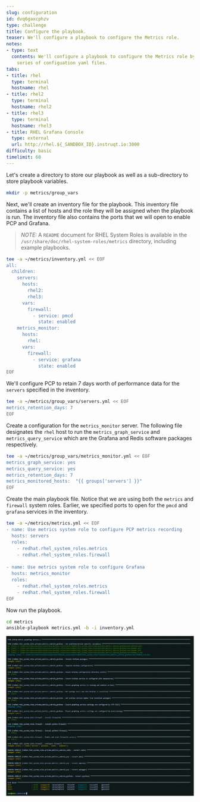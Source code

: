 ```yaml
---
slug: configuration
id: dvq6gaxcphzv
type: challenge
title: Configure the playbook.
teaser: We'll configure a playbook to configure the Metrics role.
notes:
- type: text
  contents: We'll configure a playbook to configure the Metrics role by writing a
    series of configuation yaml files.
tabs:
- title: rhel
  type: terminal
  hostname: rhel
- title: rhel2
  type: terminal
  hostname: rhel2
- title: rhel3
  type: terminal
  hostname: rhel3
- title: RHEL Grafana Console
  type: external
  url: http://rhel.${_SANDBOX_ID}.instruqt.io:3000
difficulty: basic
timelimit: 60
---
```


Let's create a directory to store our playbook as well as a sub-directory to store playbook variables.

```bash
mkdir -p metrics/group_vars
```

Next, we'll create an inventory file for the playbook. This inventory file contains a list of hosts and the role they will be assigned when the playbook is run. The inventory file also contains the ports that we will open to enable PCP and Grafana.

> _NOTE:_ A `README` document for RHEL System Roles is available in the `/usr/share/doc/rhel-system-roles/metrics` directory, including example playbooks.

```bash
tee -a ~/metrics/inventory.yml << EOF
all:
  children:
    servers:
      hosts:
        rhel2:
        rhel3:
      vars:
        firewall:
          - service: pmcd
            state: enabled
    metrics_monitor:
      hosts:
        rhel:
      vars:
        firewall:
          - service: grafana
            state: enabled
EOF
```

We'll configure PCP to retain 7 days worth of performance data for the `servers` specified in the inventory.

```bash
tee -a ~/metrics/group_vars/servers.yml << EOF
metrics_retention_days: 7
EOF
```

Create a configuration for the `metrics_monitor` server. The following file designates the `rhel` host to run the `metrics_graph_service` and `metrics_query_service` which are the Grafana and Redis software packages respectively.

```bash
tee -a ~/metrics/group_vars/metrics_monitor.yml << EOF
metrics_graph_service: yes
metrics_query_service: yes
metrics_retention_days: 7
metrics_monitored_hosts:  "{{ groups['servers'] }}"
EOF
```

Create the main playbook file. Notice that we are using both the `metrics` and `firewall` system roles. Earlier, we specified ports to open for the `pmcd` and `grafana` services in the inventory.

```bash
tee -a ~/metrics/metrics.yml << EOF
- name: Use metrics system role to configure PCP metrics recording
  hosts: servers
  roles:
    - redhat.rhel_system_roles.metrics
    - redhat.rhel_system_roles.firewall

- name: Use metrics system role to configure Grafana
  hosts: metrics_monitor
  roles:
    - redhat.rhel_system_roles.metrics
    - redhat.rhel_system_roles.firewall
EOF
```

Now run the playbook.

```bash
cd metrics
ansible-playbook metrics.yml -b -i inventory.yml
```

![metrics completed](../assets/metrics_success.png)
